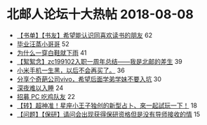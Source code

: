 # 北邮人论坛十大热帖 2018-08-08

- [【书单】【书友】希望能认识同喜欢读书的朋友](https://bbs.byr.cn/article/Reading/54242) 62
- [毕业汪蒸小哥哥](https://bbs.byr.cn/article/Friends/1883640) 52
- [为什么一穿白鞋就下雨](https://bbs.byr.cn/article/Talking/6033117) 41
- [【絮絮念】zc199102入职一周年总结——我是北邮的差生](https://bbs.byr.cn/article/WorkLife/1106190) 39
- [小米手机一生黑，以后不会再买了。](https://bbs.byr.cn/article/DigiLife/304406) 36
- [分享个奇葩公司vivo，希望后面学弟学妹不要入坑](https://bbs.byr.cn/article/Job/1982285) 30
- [深夜难以入睡](https://bbs.byr.cn/article/Feeling/3070444) 24
- [招募 PC 吃鸡队友](https://bbs.byr.cn/article/PUBG/775) 22
- [【转】超神准！星座小王子独创的新型占卜、來一起試玩一下！](https://bbs.byr.cn/article/Constellations/326533) 18
- [【问题】【保研】请问会出现获得保研资格但是没有导师接收的情](https://bbs.byr.cn/article/AimGraduate/1147669) 15


